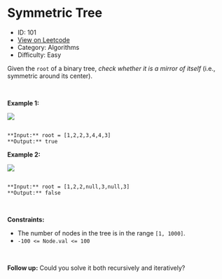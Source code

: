 # Symmetric Tree
* ID: 101
* [View on Leetcode](https://leetcode.com/problems/symmetric-tree)
* Category: Algorithms
* Difficulty: Easy

Given the `root` of a binary tree, *check whether it is a mirror of itself* (i.e., symmetric around its center).


 


**Example 1:**


![](https://assets.leetcode.com/uploads/2021/02/19/symtree1.jpg)

```

**Input:** root = [1,2,2,3,4,4,3]
**Output:** true

```

**Example 2:**


![](https://assets.leetcode.com/uploads/2021/02/19/symtree2.jpg)

```

**Input:** root = [1,2,2,null,3,null,3]
**Output:** false

```

 


**Constraints:**


* The number of nodes in the tree is in the range `[1, 1000]`.
* `-100 <= Node.val <= 100`


 


**Follow up:** Could you solve it both recursively and iteratively?